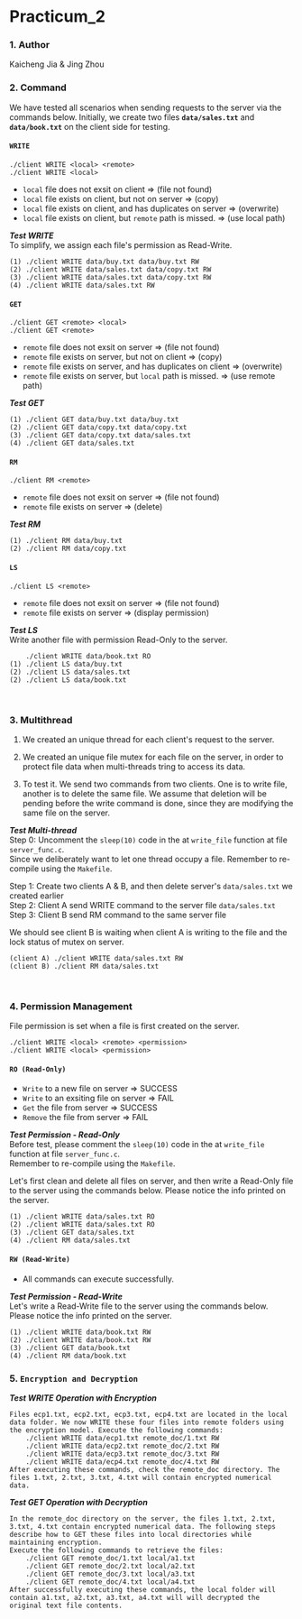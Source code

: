 # Practicum_2

### 1. Author
Kaicheng Jia & Jing Zhou

### 2. Command
We have tested all scenarios when sending requests to the server via the commands below. Initially, we create two files **`data/sales.txt`** and **`data/book.txt`** on the client side for testing.

#### `WRITE`
```
./client WRITE <local> <remote>
./client WRITE <local>
```
- `local` file does not exsit on client => (file not found)
- `local` file exists on client, but not on server => (copy)
- `local` file exists on client, and has duplicates on server => (overwrite)
- `local` file exists on client, but `remote` path is missed. => (use local path)

***Test WRITE*** <br>
To simplify, we assign each file's permission as Read-Write.
```
(1) ./client WRITE data/buy.txt data/buy.txt RW
(2) ./client WRITE data/sales.txt data/copy.txt RW
(3) ./client WRITE data/sales.txt data/copy.txt RW
(4) ./client WRITE data/sales.txt RW
```


#### `GET`
```
./client GET <remote> <local>
./client GET <remote>
```
- `remote` file does not exsit on server => (file not found)
- `remote` file exists on server, but not on client => (copy)
- `remote` file exists on server, and has duplicates on client => (overwrite)
- `remote` file exists on server, but `local` path is missed. => (use remote path)

***Test GET*** 
```
(1) ./client GET data/buy.txt data/buy.txt
(2) ./client GET data/copy.txt data/copy.txt
(3) ./client GET data/copy.txt data/sales.txt
(4) ./client GET data/sales.txt
```

#### `RM`
```
./client RM <remote>
```
- `remote` file does not exsit on server => (file not found)
- `remote` file exists on server => (delete)

***Test RM*** 
```
(1) ./client RM data/buy.txt
(2) ./client RM data/copy.txt
```

#### `LS`
```
./client LS <remote>
```
- `remote` file does not exsit on server => (file not found)
- `remote` file exists on server => (display permission)

***Test LS*** <br>
Write another file with permission Read-Only to the server.
```
    ./client WRITE data/book.txt RO
(1) ./client LS data/buy.txt
(2) ./client LS data/sales.txt
(2) ./client LS data/book.txt
```

<br>


### 3. Multithread
1. We created an unique thread for each client's request to the server.

2. We created an unique file mutex for each file on the server, in order to protect file data when multi-threads tring to access its data.

3. To test it. We send two commands from two clients. One is to write file, another is to delete the same file. We assume that deletion will be pending before the write command is done, since they are modifying the same file on the server.

***Test Multi-thread*** <br>
Step 0: Uncomment the ```sleep(10)``` code in the at `write_file` function at file `server_func.c`. <br> Since we deliberately want to let one thread occupy a file. Remember to re-compile using the `Makefile`.

Step 1: Create two clients A & B, and then delete server's `data/sales.txt` we created earlier <br>
Step 2: Client A send WRITE command to the server file `data/sales.txt` <br>
Step 3: Client B send RM command to the same server file <br>

We should see client B is waiting when client A is writing to the file and the lock status of mutex on server.
```
(client A) ./client WRITE data/sales.txt RW
(client B) ./client RM data/sales.txt
```

<br>

### 4. Permission Management
File permission is set when a file is first created on the server.
```
./client WRITE <local> <remote> <permission>
./client WRITE <local> <permission>
``` 

#### `RO (Read-Only)`
- `Write` to a new file on server => SUCCESS
- `Write` to an exsiting file on server => FAIL
- `Get` the file from server => SUCCESS
- `Remove` the file from server => FAIL

***Test Permission - Read-Only*** <br>
Before test, please comment the ```sleep(10)``` code in the at `write_file` function at file `server_func.c`. <br> Remember to re-compile using the `Makefile`.

Let's first clean and delete all files on server, and then write a Read-Only file to the server using the commands below. Please notice the info printed on the server.
```
(1) ./client WRITE data/sales.txt RO
(2) ./client WRITE data/sales.txt RO
(3) ./client GET data/sales.txt
(4) ./client RM data/sales.txt
```

#### `RW (Read-Write)`
- All commands can execute successfully.

***Test Permission - Read-Write*** <br>
Let's write a Read-Write file to the server using the commands below. Please notice the info printed on the server.
```
(1) ./client WRITE data/book.txt RW
(2) ./client WRITE data/book.txt RW
(3) ./client GET data/book.txt
(4) ./client RM data/book.txt
```

### 5. `Encryption and Decryption`

***Test WRITE Operation with Encryption*** <br>
```
Files ecp1.txt, ecp2.txt, ecp3.txt, ecp4.txt are located in the local data folder. We now WRITE these four files into remote folders using the encryption model. Execute the following commands:
    ./client WRITE data/ecp1.txt remote_doc/1.txt RW
    ./client WRITE data/ecp2.txt remote_doc/2.txt RW
    ./client WRITE data/ecp3.txt remote_doc/3.txt RW
    ./client WRITE data/ecp4.txt remote_doc/4.txt RW
After executing these commands, check the remote_doc directory. The files 1.txt, 2.txt, 3.txt, 4.txt will contain encrypted numerical data.
```


***Test GET Operation with Decryption*** <br>
```
In the remote_doc directory on the server, the files 1.txt, 2.txt, 3.txt, 4.txt contain encrypted numerical data. The following steps describe how to GET these files into local directories while maintaining encryption.
Execute the following commands to retrieve the files:
    ./client GET remote_doc/1.txt local/a1.txt
    ./client GET remote_doc/2.txt local/a2.txt
    ./client GET remote_doc/3.txt local/a3.txt
    ./client GET remote_doc/4.txt local/a4.txt
After successfully executing these commands, the local folder will contain a1.txt, a2.txt, a3.txt, a4.txt will will decrypted the original text file contents.
```
